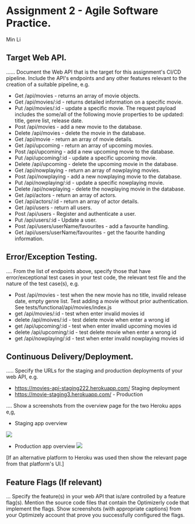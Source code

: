 # Assignment 2 - Agile Software Practice.
Min Li
## Target Web API.

...... Document the Web API that is the target for this assignment's CI/CD pipeline. Include the API's endpoints and any other features relevant to the creation of a suitable pipeline, e.g.

+ Get /api/movies - returns an array of movie objects.
+ Get /api/movies/:id - returns detailed information on a specific movie.
+ Put /api/movies/:id - update a specific movie. The request payload includes the some/all of the following movie properties to be updated: title, genre list, release date.
+ Post /api/movies - add a new movie to the database.
+ Delete /api/movies - delete the movie in the database.
+ Get /api/movie - return an array of movie details.
+ Get /api/upcoming - return an array of upcoming movies.
+ Post /api/upcoming - add a new upcoming movie to the database.
+ Put /api/upcoming/:id - update a specific upcoming movie.
+ Delete /api/upcoming - delete the upcoming movie in the database.
+ Get /api/nowplaying - return an array of nowplaying movies.
+ Post /api/nowplaying - add a new nowplaying movie to the database.
+ Put /api/nowplaying/:id -  update a specific nowplaying movie.
+ Delete /api/nowplaying - delete the nowplaying movie in the database.
+ Get /api/actors - return an array of actors.
+ Get /api/actors/:id - return an array of actor details.
+ Get /api/users - return all users.
+ Post /api/users - Register and authenticate a user.
+ Put /api/users/:id - Update a user.
+ Post /api/users/userName/favourites - add a favourite handling.
+ Get /api/users/userName/favourites - get the faourite handing information.

## Error/Exception Testing.

.... From the list of endpoints above, specify those that have error/exceptional test cases in your test code, the relevant test file and the nature of the test case(s), e.g.

+ Post /api/movies - test when the new movie has no title, invalid release date, empty genre list. Test adding a movie without prior authentication. See tests/functional/api/movies/index.js 
+ get /api/movies/:id - test when enter invalid movies id
+ delete /api/moives/:id - test delete movie when enter a wrong id
+ get /api/upcoming/:id - test when enter invalid upcoming movies id
+ delete /api/upcoming/:id - test delete movie when enter a wrong id
+ get /api/nowplaying/:id - test when enter invalid nowplaying movies id
## Continuous Delivery/Deployment.

..... Specify the URLs for the staging and production deployments of your web API, e.g.

+ https://movies-api-staging222.herokuapp.com/ Staging deployment
+ https://movie-staging3.herokuapp.com/ - Production

.... Show a screenshots from the overview page for the two Heroku apps e,g,

+ Staging app overview 

![][stagingapp]

+ Production app overview 
![][production]



[If an alternative platform to Heroku was used then show the relevant page from that platform's UI.]

## Feature Flags (If relevant)

... Specify the feature(s) in your web API that is/are controlled by a feature flag(s). Mention the source code files that contain the Optimizerly code that implement the flags. Show screenshots (with appropriate captions) from your Optimizely account that prove you successfully configured the flags.


[stagingapp]: ./img/stagingapp.png
[production]: ./img/production.png
